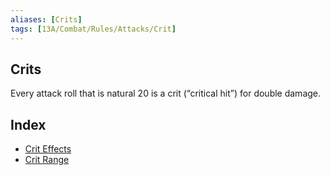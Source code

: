 ```yaml
---
aliases: [Crits]
tags: [13A/Combat/Rules/Attacks/Crit]
---
```


## Crits

Every attack roll that is natural 20 is a crit (“critical hit”) for double damage.

## Index

- [Crit Effects](Compendium/13A/Combat-Rules/Attacks/Crits/Crit-Effects.md)
- [Crit Range](Compendium/13A/Combat-Rules/Attacks/Crits/Crit-Range.md)

